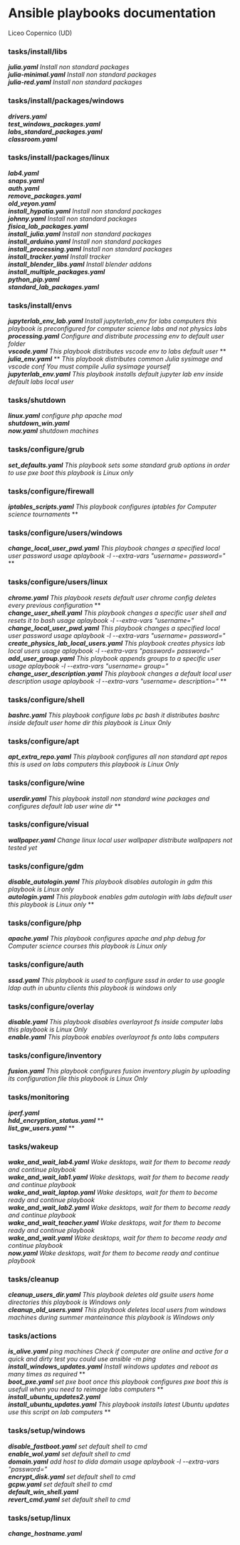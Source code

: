# Ansible playbooks documentation
Liceo Copernico (UD)
### tasks/install/libs
***julia.yaml***
*Install non standard packages*
<br>
***julia-minimal.yaml***
*Install non standard packages*
<br>
***julia-red.yaml***
*Install non standard packages*
<br>
### tasks/install/packages/windows
***drivers.yaml***
<br>
***test_windows_packages.yaml***
<br>
***labs_standard_packages.yaml***
<br>
***classroom.yaml***
<br>
### tasks/install/packages/linux
***lab4.yaml***
<br>
***snaps.yaml***
<br>
***auth.yaml***
<br>
***remove_packages.yaml***
<br>
***old_veyon.yaml***
<br>
***install_hypatia.yaml***
*Install non standard packages*
<br>
***johnny.yaml***
*Install non standard packages*
<br>
***fisica_lab_packages.yaml***
<br>
***install_julia.yaml***
*Install non standard packages*
<br>
***install_arduino.yaml***
*Install non standard packages*
<br>
***install_processing.yaml***
*Install non standard packages*
<br>
***install_tracker.yaml***
*Install tracker*
<br>
***install_blender_libs.yaml***
*Install blender addons*
<br>
***install_multiple_packages.yaml***
<br>
***python_pip.yaml***
<br>
***standard_lab_packages.yaml***
<br>
### tasks/install/envs
***jupyterlab_env_lab.yaml***
*Install jupyterlab_env for labs computers*
*this playbook is preconfigured for computer  science labs and not physics labs*
<br>
***processing.yaml***
*Configure and distribute  processing env to default user*
*folder*
<br>
***vscode.yaml***
*This playbook distributes vscode env to labs default user*
**
<br>
***julia_env.yaml***
**
*This playbook  distributes  common Julia sysimage and vscode conf*
*You must compile Julia sysimage yourself*
<br>
***jupyterlab_env.yaml***
*This playbook installs default jupyter lab env inside*
*default labs local user*
<br>
### tasks/shutdown
***linux.yaml***
*configure php apache mod*
<br>
***shutdown_win.yaml***
<br>
***now.yaml***
*shutdown machines*
<br>
### tasks/configure/grub
***set_defaults.yaml***
*This playbook sets some standard grub options*
*in order to use pxe boot*
*this playbook is Linux only*
<br>
### tasks/configure/firewall
***iptables_scripts.yaml***
*This playbook configures iptables*
*for Computer science tournaments*
**
<br>
### tasks/configure/users/windows
***change_local_user_pwd.yaml***
*This playbook changes a specified local user password*
*usage aplaybook -l <group> --extra-vars "username=<value> password=<value>"*
**
<br>
### tasks/configure/users/linux
***chrome.yaml***
*This playbook resets default user chrome config*
*deletes every previous configuration*
**
<br>
***change_user_shell.yaml***
*This playbook changes a specific user shell and resets it to bash*
*usage aplaybook -l <machines> --extra-vars "username=<value>"*
<br>
***change_local_user_pwd.yaml***
*This playbook changes a specified local user password*
*usage aplaybook -l <machines> --extra-vars "username=<value> password=<value>"*
<br>
***create_physics_lab_local_users.yaml***
*This playbook creates physics lab local users*
*usage aplaybook -l <group> --extra-vars "password=<value> password=<value>"*
<br>
***add_user_group.yaml***
*This playbook appends groups to a specific user*
*usage aplaybook -l <machines> --extra-vars "username=<value> group=<value>"*
<br>
***change_user_description.yaml***
*This playbook changes a default local user description*
*usage aplaybook -l <machines> --extra-vars "username=<value> description=<value>"*
**
<br>
### tasks/configure/shell
***bashrc.yaml***
*This playbook configure labs pc bash*
*it distributes bashrc inside default user home dir*
*this playbook is Linux Only*
<br>
### tasks/configure/apt
***apt_extra_repo.yaml***
*This playbook configures all non standard apt repos*
*this is used on labs computers*
*this playbook is Linux Only*
<br>
### tasks/configure/wine
***userdir.yaml***
*This playbook install non standard wine packages and*
*configures default lab user wine dir*
**
<br>
### tasks/configure/visual
***wallpaper.yaml***
*Change linux local user wallpaper*
*distribute wallpapers*
*not tested yet*
<br>
### tasks/configure/gdm
***disable_autologin.yaml***
*This playbook disables autologin in gdm*
*this playbook is Linux only*
<br>
***autologin.yaml***
*This playbook enables gdm autologin with labs default user*
*this playbook is Linux only*
**
<br>
### tasks/configure/php
***apache.yaml***
*This playbook configures apache and php debug*
*for Computer science courses*
*this playbook is Linux only*
<br>
### tasks/configure/auth
***sssd.yaml***
*This playbook is used to configure sssd in order to*
*use google ldap auth in ubuntu clients*
*this playbook is windows only*
<br>
### tasks/configure/overlay
***disable.yaml***
*This playbook disables overlayroot fs*
*inside computer labs*
*this playbook is Linux Only*
<br>
***enable.yaml***
*This playbook enables overlayroot fs*
*onto labs computers*
<br>
### tasks/configure/inventory
***fusion.yaml***
*This playbook configures fusion inventory plugin*
*by uploading its configuration file*
*this playbook is Linux Only*
<br>
### tasks/monitoring
***iperf.yaml***
<br>
***hdd_encryption_status.yaml***
**
<br>
***list_gw_users.yaml***
**
<br>
### tasks/wakeup
***wake_and_wait_lab4.yaml***
*Wake desktops, wait for them to become ready and continue playbook*
<br>
***wake_and_wait_lab1.yaml***
*Wake desktops, wait for them to become ready and continue playbook*
<br>
***wake_and_wait_laptop.yaml***
*Wake desktops, wait for them to become ready and continue playbook*
<br>
***wake_and_wait_lab2.yaml***
*Wake desktops, wait for them to become ready and continue playbook*
<br>
***wake_and_wait_teacher.yaml***
*Wake desktops, wait for them to become ready and continue playbook*
<br>
***wake_and_wait.yaml***
*Wake desktops, wait for them to become ready and continue playbook*
<br>
***now.yaml***
*Wake desktops, wait for them to become ready and continue playbook*
<br>
### tasks/cleanup
***cleanup_users_dir.yaml***
*This playbook deletes old gsuite users home directories*
*this playbook is Windows only*
<br>
***cleanup_old_users.yaml***
*This playbook deletes local users from windows machines*
*during summer manteinance*
*this playbook is Windows only*
<br>
### tasks/actions
***is_alive.yaml***
*ping machines*
*Check if computer are online and active*
*for a quick and dirty test you could use*
*ansible <group> -m ping*
<br>
***install_windows_updates.yaml***
*Install windows updates and reboot as many times as required*
**
<br>
***boot_pxe.yaml***
*set pxe boot once*
*this playbook configures pxe boot*
*this is usefull when you need to reimage labs computers*
**
<br>
***install_ubuntu_updates2.yaml***
<br>
***install_ubuntu_updates.yaml***
*This playbook installs latest Ubuntu updates*
*use this script on lab computers*
**
<br>
### tasks/setup/windows
***disable_fastboot.yaml***
*set default shell to cmd*
<br>
***enable_wol.yaml***
*set default shell to cmd*
<br>
***domain.yaml***
*add host to dida domain*
*usage aplaybook -l <group> --extra-vars "password=<value>"*
<br>
***encrypt_disk.yaml***
*set default shell to cmd*
<br>
***gcpw.yaml***
*set default shell to cmd*
<br>
***default_win_shell.yaml***
<br>
***revert_cmd.yaml***
*set default shell to cmd*
<br>
### tasks/setup/linux
***change_hostname.yaml***
<br>
